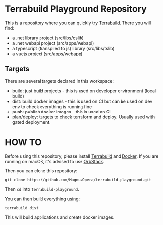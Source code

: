 # Terrabuild Playground Repository
This is a repository where you can quickly try [Terrabuild](https://terrabuild.io). There you will find:
* a .net library project (src/libs/cslib)
* a .net webapi project (src/apps/webapi)
* a typescript (transpiled to js) library (src/libs/tslib)
* a vuejs project (src/apps/webapp)

## Targets
There are several targets declared in this workspace:
* build: just build projects - this is used on developer environment (local build)
* dist: build docker images - this is used on CI but can be used on dev env to check everything is running fine
* push: publish docker images - this is used on CI
* plan/deploy: targets to check terraform and deploy. Usually used with gated deployment.

# HOW TO
Before using this repository, please install [Terrabuild](https://terrabuild.io/docs/getting-started/) and [Docker](https://docs.docker.com/desktop/install/mac-install/). If you are running on macOS, it's advised to use [OrbStack](https://docs.orbstack.dev/install).

Then you can clone this repository:
```
git clone https://github.com/MagnusOpera/terrabuild-playground.git
```

Then `cd` into `terrabuild-playground`.

You can then build everything using:
```
terrabuild dist
```
This will build applications and create docker images.
